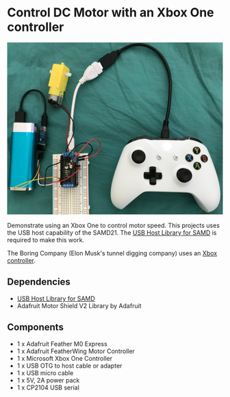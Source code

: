 # Control DC Motor with an Xbox One controller

![Image of Xbox One Controlling a motor](./images/xbox1motor.jpg)

Demonstrate using an Xbox One to control motor speed. This projects uses the
USB host capability of the SAMD21. The
[USB Host Library for SAMD](https://github.com/gdsports/USB_Host_Library_SAMD)
is required to make this work.

The Boring Company (Elon Musk's tunnel digging company) uses an
[Xbox controller](https://www.engadget.com/2018/09/10/boring-company-steers-machine-with-xbox-controller/).

## Dependencies

* [USB Host Library for SAMD](https://github.com/gdsports/USB_Host_Library_SAMD)
* Adafruit Motor Shield V2 Library by Adafruit

## Components

* 1 x Adafruit Feather M0 Express
* 1 x Adafruit FeatherWing Motor Controller
* 1 x Microsoft Xbox One Controller
* 1 x USB OTG to host cable or adapter
* 1 x USB micro cable
* 1 x 5V, 2A power pack
* 1 x CP2104 USB serial

